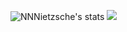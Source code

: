 ![NNNietzsche's stats](https://github-readme-stats.vercel.app/api?username=sorekaraa&show_icons=true&theme=tokyonight&count_private=true)
![](https://komarev.com/ghpvc/?username=NNNietzsche&label=PROFILE+VIEWS)


